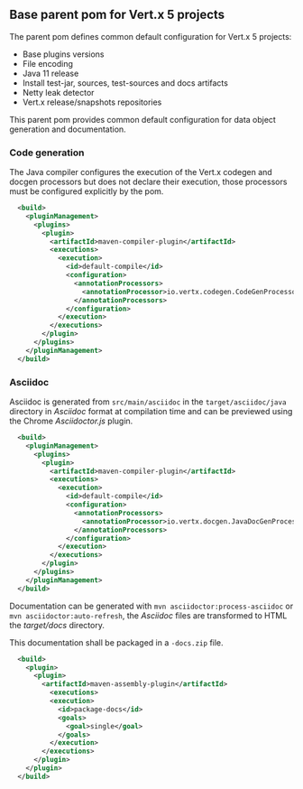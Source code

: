 ## Base parent pom for Vert.x 5 projects

The parent pom defines common default configuration for Vert.x 5 projects:

- Base plugins versions
- File encoding
- Java 11 release
- Install test-jar, sources, test-sources and docs artifacts
- Netty leak detector
- Vert.x release/snapshots repositories

This parent pom provides common default configuration for data object generation and documentation.

### Code generation

The Java compiler configures the execution of the Vert.x codegen and docgen processors but does not declare their
execution, those processors must be configured explicitly by the pom.

```xml
  <build>
    <pluginManagement>
      <plugins>
        <plugin>
          <artifactId>maven-compiler-plugin</artifactId>
          <executions>
            <execution>
              <id>default-compile</id>
              <configuration>
                <annotationProcessors>
                  <annotationProcessor>io.vertx.codegen.CodeGenProcessor</annotationProcessor>
                </annotationProcessors>
              </configuration>
            </execution>
          </executions>
        </plugin>
      </plugins>
    </pluginManagement>
  </build>
```

### Asciidoc

Asciidoc is generated from `src/main/asciidoc` in the `target/asciidoc/java` directory in _Asciidoc_ format at compilation
time and can be previewed using the Chrome _Asciidoctor.js_ plugin.

```xml
  <build>
    <pluginManagement>
      <plugins>
        <plugin>
          <artifactId>maven-compiler-plugin</artifactId>
          <executions>
            <execution>
              <id>default-compile</id>
              <configuration>
                <annotationProcessors>
                  <annotationProcessor>io.vertx.docgen.JavaDocGenProcessor</annotationProcessor>
                </annotationProcessors>
              </configuration>
            </execution>
          </executions>
        </plugin>
      </plugins>
    </pluginManagement>
  </build>
```

Documentation can be generated with `mvn asciidoctor:process-asciidoc` or `mvn asciidoctor:auto-refresh`, the _Asciidoc_ files are transformed to HTML the _target/docs_ directory.

This documentation shall be packaged in a `-docs.zip` file.

```xml
  <build>
    <plugin>
      <plugin>
        <artifactId>maven-assembly-plugin</artifactId>
          <executions>
          <execution>
            <id>package-docs</id>
            <goals>
              <goal>single</goal>
            </goals>
          </execution>
        </executions>
      </plugin>
    </plugin>
  </build>
```

